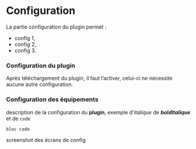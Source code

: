 # Configuration

La partie configuration du plugin permet :

* config 1,
* config 2,
* config 3.

### Configuration du plugin

Après téléchargement du plugin, il faut l’activer, celui-ci ne nécessite aucune autre configuration.

### Configuration des équipements

description de la configuration du **plugin**, exemple d'_italique_ de **_boldItalique_** et de `code`

```
bloc code

```

screenshot des écrans de config

